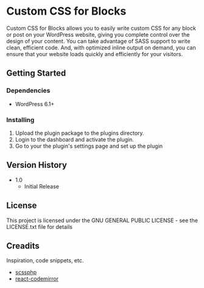 # Custom CSS for Blocks

Custom CSS for Blocks allows you to easily write custom CSS for any block or post on your WordPress website, giving you complete control over the design of your content. You can take advantage of SASS support to write clean, efficient code. And, with optimized inline output on demand, you can ensure that your website loads quickly and efficiently for your visitors.


## Getting Started

### Dependencies

* WordPress 6.1+

### Installing

1. Upload the plugin package to the plugins directory. 
2. Login to the dashboard and activate the plugin.
3. Go to your the plugin's settings page and set up the plugin


## Version History

* 1.0
    * Initial Release

## License

This project is licensed under the GNU GENERAL PUBLIC LICENSE - see the LICENSE.txt file for details

## Creadits

Inspiration, code snippets, etc.
* [scssphp](https://scssphp.github.io/scssphp/)
* [react-codemirror](https://github.com/uiwjs/react-codemirror) 